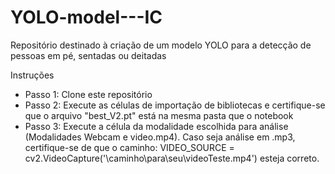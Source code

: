 # YOLO-model---IC
Repositório destinado à criação de um modelo YOLO para a detecção de pessoas em pé, sentadas ou deitadas

Instruções
- Passo 1: Clone este repositório
- Passo 2: Execute as células de importação de bibliotecas e certifique-se que o arquivo "best_V2.pt" está na mesma pasta que o notebook
- Passo 3: Execute a célula da modalidade escolhida para análise (Modalidades Webcam e video.mp4). Caso seja análise em .mp3, certifique-se de que o caminho: VIDEO_SOURCE = cv2.VideoCapture('\caminho\para\seu\videoTeste.mp4') esteja correto.
